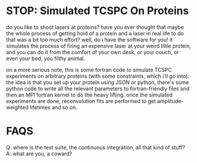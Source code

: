 STOP: Simulated TCSPC On Proteins
=================================

do you like to shoot lasers at proteins? have you ever thought that maybe the whole process of getting hold of a protein and a laser in real life to do that was a bit too much effort? well, do i have the software for you! it simulates the process of firing an expensive laser at your weird little protein, and you can do it from the comfort of your own desk, or your couch, or even your bed, you filthy animal.

on a more serious note, this is some fortran code to simulate TCSPC experiments on arbitrary proteins (with some constraints, which i'll go into). the idea is that you set up your protein using JSON or python, there's some python code to write all the relevant parameters to fortran-friendly files and then an MPI fortran kernel to do the heavy lifting. once the simulated experiments are done, reconvolution fits are performed to get amplitude-weighted lifetimes and so on.

FAQS
====

Q: where is the test suite, the continuous integration, all that kind of stuff?  
A: what are you, a coward?
